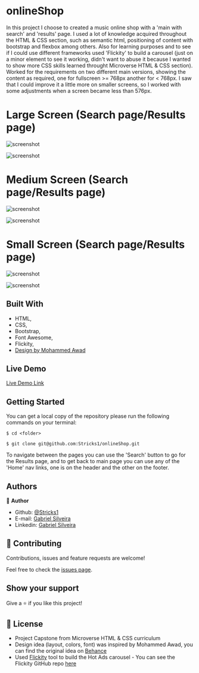 # onlineShop

In this project I choose to created a music online shop with a 'main with search' and 'results' page. 
I used a lot of knowledge acquired throughout the HTML & CSS section, such as semantic html, positioning of content with bootstrap and flexbox among others. Also for learning purposes and to see if I could use different frameworks used 'Flickity' to build a carousel (just on a minor element to see it working, didn't want to abuse it because I wanted to show more CSS skills learned throught Microverse HTML & CSS section).
Worked for the requirements on two different main versions, showing the content as required, one for fullscreen >= 768px another for < 768px. I saw that I could improve it a little more on smaller screens, so I worked with some adjustments when a screen became less than 576px.

# Large Screen (Search page/Results page)

![screenshot](./img/shopFull.png)

![screenshot](./img/SearchFull.png)


# Medium Screen (Search page/Results page)

![screenshot](./img/shopMd.png)

![screenshot](./img/searchMd.png)


# Small Screen (Search page/Results page)

![screenshot](./img/shopSm.png)

![screenshot](./img/searchSm.png)

## Built With

   - HTML,
   - CSS,
   - Bootstrap,
   - Font Awesome,
   - Flickity,
   - [Design by Mohammed Awad](https://www.behance.net/gallery/24796463/ZATTIX)

## Live Demo

[Live Demo Link](https://rawcdn.githack.com/Stricks1/onlineShop/1700362d2718fb9a535e3e9a15cbd67527ba1a08/index.html)

## Getting Started

You can get a local copy of the repository please run the following commands on your terminal:

```
$ cd <folder>

$ git clone git@github.com:Stricks1/onlineShop.git
```
To navigate between the pages you can use the 'Search' button to go for the Results page, and to get back to main page you can use any of the 'Home' nav links, one is on the header and the other on the footer.

## Authors

👤 **Author**

- Github: [@Stricks1](https://github.com/Stricks1)
- E-mail: [Gabriel Silveira](mailto:gmalheiross@gmail.com)
- Linkedin: [Gabriel Silveira](https://linkedin.com/in/gabriel-malheiros-silveira-b6632061/)

## 🤝 Contributing

Contributions, issues and feature requests are welcome!

Feel free to check the [issues page](issues/).

## Show your support

Give a ⭐️ if you like this project!

## 📝 License

- Project Capstone from Microverse HTML & CSS curriculum
- Design idea (layout, colors, font) was inspired by Mohammed Awad, you can find the original idea on [Behance](https://www.behance.net/gallery/24796463/ZATTIX)
- Used [Flickity](https://flickity.metafizzy.co/) tool to build the Hot Ads carousel - You can see the Flickity GitHub repo [here](https://github.com/metafizzy/flickity)